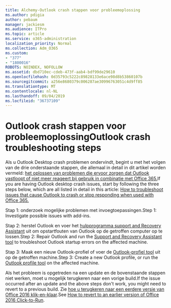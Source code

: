 ```yaml
---
title: Alchemy-Outlook crash stappen voor probleemoplossing
ms.author: pdigia
author: pebaum
manager: jackiesm
ms.audience: ITPro
ms.topic: article
ms.service: o365-administration
localization_priority: Normal
ms.collection: Adm_O365
ms.custom:
- "377"
- "1800016"
ROBOTS: NOINDEX, NOFOLLOW
ms.assetid: dbd710ec-cdeb-473f-aab4-bdf99de29610
ms.openlocfilehash: 0d35793c5222c89828133e6ace98d8b53860107b
ms.sourcegitcommit: a256e8680379c006287ae30996763051c4d9ff85
ms.translationtype: MT
ms.contentlocale: nl-NL
ms.lasthandoff: 09/04/2019
ms.locfileid: "36737109"
---
```

# <a name="outlook-crash-troubleshooting-steps"></a><span data-ttu-id="99e4e-102">Outlook crash stappen voor probleemoplossing</span><span class="sxs-lookup"><span data-stu-id="99e4e-102">Outlook crash troubleshooting steps</span></span>

<span data-ttu-id="99e4e-103">Als u Outlook Desktop crash problemen ondervindt, begint u met het volgen van de drie onderstaande stappen, die allemaal in detail in dit artikel worden vermeld: [het oplossen van problemen die ervoor zorgen dat Outlook vastloopt of niet meer reageert bij gebruik in combinatie met Office 365.](https://docs.microsoft.com/exchange/troubleshoot/outlook-crashes/crash-issues)</span><span class="sxs-lookup"><span data-stu-id="99e4e-103">If you are having Outlook desktop crash issues, start by following the three steps below, which are all listed in detail in this article: [How to troubleshoot issues that cause Outlook to crash or stop responding when used with Office 365.](https://docs.microsoft.com/exchange/troubleshoot/outlook-crashes/crash-issues)</span></span>
  
<span data-ttu-id="99e4e-104">Stap 1: onderzoek mogelijke problemen met invoegtoepassingen.</span><span class="sxs-lookup"><span data-stu-id="99e4e-104">Step 1: Investigate possible issues with add-ins.</span></span>
  
<span data-ttu-id="99e4e-105">Stap 2: herstel Outlook en voer het [hulpprogramma support and Recovery Assistant](https://aka.ms/SaRA-OutlookWontStart) uit om opstartfouten van Outlook op de getroffen computer op te lossen.</span><span class="sxs-lookup"><span data-stu-id="99e4e-105">Step 2: Repair Outlook and run the [Support and Recovery Assistant tool](https://aka.ms/SaRA-OutlookWontStart) to troubleshoot Outlook startup errors on the affected machine.</span></span>
  
<span data-ttu-id="99e4e-106">Stap 3: Maak een nieuw Outlook-profiel of voer de [Outlook-profiel tool](https://aka.ms/SaRA-OutlookSetupProfile) uit op de getroffen machine.</span><span class="sxs-lookup"><span data-stu-id="99e4e-106">Step 3: Create a new Outlook profile, or run the [Outlook profile tool](https://aka.ms/SaRA-OutlookSetupProfile) on the affected machine.</span></span>
  
<span data-ttu-id="99e4e-107">Als het probleem is opgetreden na een update en de bovenstaande stappen niet werken, moet u mogelijk terugkeren naar een vorige build.</span><span class="sxs-lookup"><span data-stu-id="99e4e-107">If the issue occurred after an update and the above steps don't work, you might need to revert to a previous build.</span></span> <span data-ttu-id="99e4e-108">Zie [hoe u terugkeren naar een eerdere versie van Office 2016 klik-en-klaar](https://support.microsoft.com/help/2770432).</span><span class="sxs-lookup"><span data-stu-id="99e4e-108">See [How to revert to an earlier version of Office 2016 Click-to-Run](https://support.microsoft.com/help/2770432).</span></span>
  